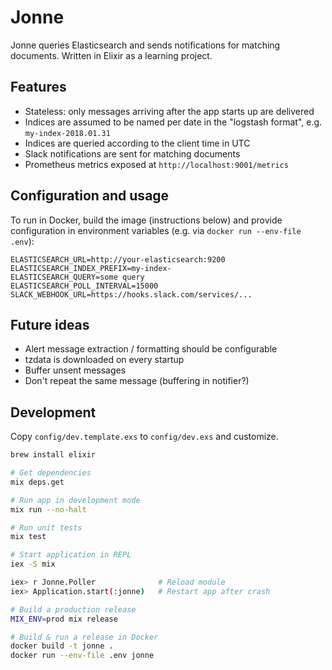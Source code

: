 # Jonne

Jonne queries Elasticsearch and sends notifications for matching documents.
Written in Elixir as a learning project.

## Features

- Stateless: only messages arriving after the app starts up are delivered
- Indices are assumed to be named per date in the "logstash format", e.g. `my-index-2018.01.31`
- Indices are queried according to the client time in UTC
- Slack notifications are sent for matching documents
- Prometheus metrics exposed at `http://localhost:9001/metrics`

## Configuration and usage

To run in Docker, build the image (instructions below) and provide configuration in environment variables (e.g. via `docker run --env-file .env`):

```
ELASTICSEARCH_URL=http://your-elasticsearch:9200
ELASTICSEARCH_INDEX_PREFIX=my-index-
ELASTICSEARCH_QUERY=some query
ELASTICSEARCH_POLL_INTERVAL=15000
SLACK_WEBHOOK_URL=https://hooks.slack.com/services/...
```

## Future ideas

- Alert message extraction / formatting should be configurable
- tzdata is downloaded on every startup
- Buffer unsent messages
- Don't repeat the same message (buffering in notifier?)

## Development

Copy `config/dev.template.exs` to `config/dev.exs` and customize.

```bash
brew install elixir

# Get dependencies
mix deps.get

# Run app in development mode
mix run --no-halt

# Run unit tests
mix test

# Start application in REPL
iex -S mix

iex> r Jonne.Poller              # Reload module
iex> Application.start(:jonne)   # Restart app after crash

# Build a production release
MIX_ENV=prod mix release

# Build & run a release in Docker
docker build -t jonne .
docker run --env-file .env jonne
```
